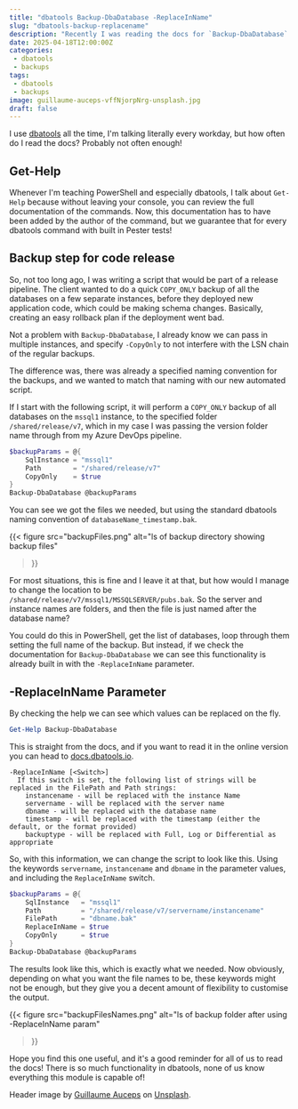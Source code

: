 ```yaml
---
title: "dbatools Backup-DbaDatabase -ReplaceInName"
slug: "dbatools-backup-replacename"
description: "Recently I was reading the docs for `Backup-DbaDatabase` and found a parameter I didn't realise existed, but is so useful when you want to automate backups, but keep control of the file names."
date: 2025-04-18T12:00:00Z
categories:
 - dbatools
 - backups
tags:
 - dbatools
 - backups
image: guillaume-auceps-vffNjorpNrg-unsplash.jpg
draft: false
---
```


I use [dbatools](https://dbatools.io) all the time, I'm talking literally every workday, but how often do I read the docs? Probably not often enough!

## Get-Help

Whenever I'm teaching PowerShell and especially dbatools, I talk about `Get-Help` because without leaving your console, you can review the full documentation of the commands. Now, this documentation has to have been added by the author of the command, but we guarantee that for every dbatools command with built in Pester tests!

## Backup step for code release

So, not too long ago, I was writing a script that would be part of a release pipeline. The client wanted to do a quick `COPY_ONLY` backup of all the databases on a few separate instances, before they deployed new application code, which could be making schema changes. Basically, creating an easy rollback plan if the deployment went bad.

Not a problem with `Backup-DbaDatabase`, I already know we can pass in multiple instances, and specify `-CopyOnly` to not interfere with the LSN chain of the regular backups.

The difference was, there was already a specified naming convention for the backups, and we wanted to match that naming with our new automated script.

If I start with the following script, it will perform a `COPY_ONLY` backup of all databases on the `mssql1` instance, to the specified folder `/shared/release/v7`, which in my case I was passing the version folder name through from my Azure DevOps pipeline.

```PowerShell
$backupParams = @{
    SqlInstance = "mssql1"
    Path        = "/shared/release/v7"
    CopyOnly    = $true
}
Backup-DbaDatabase @backupParams
```

You can see we got the files we needed, but using the standard dbatools naming convention of `databaseName_timestamp.bak`.

{{<
    figure src="backupFiles.png"
    alt="ls of backup directory showing backup files"
>}}

For most situations, this is fine and I leave it at that, but how would I manage to change the location to be `/shared/release/v7/mssql1/MSSQLSERVER/pubs.bak`. So the server and instance names are folders, and then the file is just named after the database name?

You could do this in PowerShell, get the list of databases, loop through them setting the full name of the backup. But instead, if we check the documentation for `Backup-DbaDatabase` we can see this functionality is already built in with the `-ReplaceInName` parameter.

## -ReplaceInName Parameter

By checking the help we can see which values can be replaced on the fly.

```PowerShell
Get-Help Backup-DbaDatabase
```

This is straight from the docs, and if you want to read it in the online version you can head to [docs.dbatools.io](https://docs.dbatools.io/Backup-DbaDatabase.html).

```text
-ReplaceInName [<Switch>]
  If this switch is set, the following list of strings will be replaced in the FilePath and Path strings:
    instancename - will be replaced with the instance Name
    servername - will be replaced with the server name
    dbname - will be replaced with the database name
    timestamp - will be replaced with the timestamp (either the default, or the format provided)
    backuptype - will be replaced with Full, Log or Differential as appropriate
```

So, with this information, we can change the script to look like this. Using the keywords `servername`, `instancename` and `dbname` in the parameter values, and including the `ReplaceInName` switch.

```PowerShell
$backupParams = @{
    SqlInstance   = "mssql1"
    Path          = "/shared/release/v7/servername/instancename"
    FilePath      = "dbname.bak"
    ReplaceInName = $true
    CopyOnly      = $true
}
Backup-DbaDatabase @backupParams
```

The results look like this, which is exactly what we needed. Now obviously, depending on what you want the file names to be, these keywords might not be enough, but they give you a decent amount of flexibility to customise the output.

{{<
    figure src="backupFilesNames.png"
    alt="ls of backup folder after using -ReplaceInName param"
>}}

Hope you find this one useful, and it's a good reminder for all of us to read the docs! There is so much functionality in dbatools, none of us know everything this module is capable of!

Header image by [Guillaume Auceps](https://unsplash.com/@gauceps?utm_content=creditCopyText&utm_medium=referral&utm_source=unsplash) on [Unsplash](https://unsplash.com/photos/a-row-of-boats-floating-on-top-of-a-body-of-water-vffNjorpNrg?utm_content=creditCopyText&utm_medium=referral&utm_source=unsplash).
